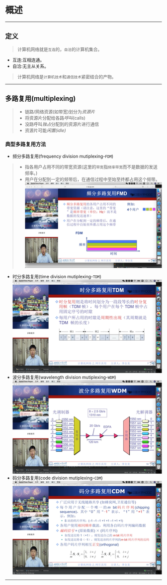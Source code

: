 # 概述

---

## 定义

> 计算机网络就是`互连`的，`自洽`的计算机集合。
- 互连:互相连通。
- 自洽:无主从关系。

> 计算机网络是`计算机技术`和`通信技术`紧密结合的产物。
---

## 多路复用(multiplexing)

>* 链路/网络资源(如带宽)划分为*资源片*
>* 将资源片分配给各路*呼叫*(calls)
>* 没路呼叫*独占*分配到的资源片进行通信
>* 资源片可能*闲置(idle)*

### 典型多路复用方法
- 频分多路复用(frequency division mutiplexing-`FDM`)
>* 指各用户占用不同的带宽资源(这里的`带宽`指`频率带宽`而不是数据的发送频率。)
>* 用户在分配到一定的频带后，在通信过程中至始至终都占用这个频带。
![概念](png/FDM.png)
- 时分多路复用(time division mutiplexing-`TDM`)
![概念](png/TDM.png)
- 波分多路复用(wavelength division mutiplexing-`WDM`)
![概念](png/WDM.png)
- 码分多路复用(code division mutiplexing-`CDM`)
![概念](png/CDM.png)
---








